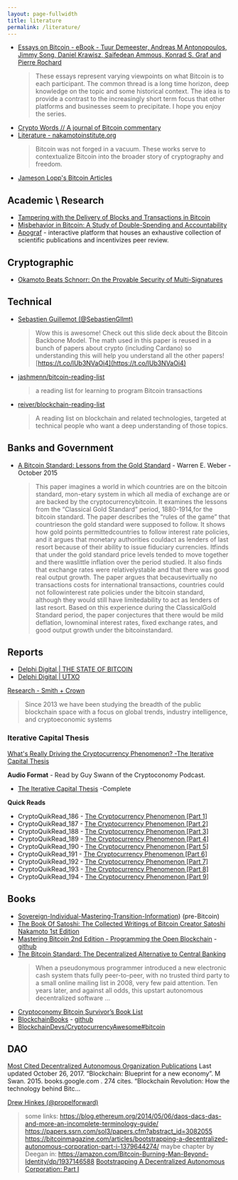 ```yaml
---
layout: page-fullwidth
title: literature
permalink: /literature/
---
```




* [Essays on Bitcoin - eBook - Tuur Demeester, Andreas M Antonopoulos, Jimmy Song, Daniel Krawisz, Saifedean Ammous, Konrad S. Graf and Pierre Rochard](https://www.essaysonbitcoin.com/uploads/3/4/9/6/3496353/essaysonbitcoinv7.pdf)
  >These essays represent varying viewpoints on what Bitcoin is to each participant. The common thread is a long time horizon, deep knowledge on the topic and some historical context. The idea is to provide a contrast to the increasingly short term focus that other platforms and businesses seem to precipitate. I hope you enjoy the series.
* [Crypto Words // A journal of Bitcoin commentary](https://cryptowords.github.io/)
* [Literature - nakamotoinstitute.org](http://nakamotoinstitute.org/literature/) 
  > Bitcoin was not forged in a vacuum. These works serve to contextualize Bitcoin into the broader story of cryptography and freedom.
* [Jameson Lopp's Bitcoin Articles](https://www.lopp.net/articles.html)


## Academic \ Research

* [Tampering with the Delivery of Blocks and Transactions in Bitcoin](https://eprint.iacr.org/2015/578.pdf)
* [Misbehavior in Bitcoin: A Study of Double-Spending and Accountability](https://www.ethz.ch/content/dam/ethz/special-interest/infk/inst-infsec/system-security-group-dam/research/publications/pub2015/tissec15_karame.pdf)
* [Apograf](https://apograf.io/main) - interactive platform that houses an exhaustive collection of scientific publications and incentivizes peer review.

## Cryptographic

* [Okamoto Beats Schnorr: On the Provable Security of Multi-Signatures](https://m.apograf.io/articles/13486)

## Technical

* [Sebastien Guillemot (@SebastienGllmt)](https://twitter.com/SebastienGllmt/status/1060744966618529793)
  > Wow this is awesome! Check out this slide deck about the Bitcoin Backbone Model. The math used in this paper is reused in a bunch of papers about crypto (including Cardano) so understanding this will help you understand all the other papers! [https://t.co/lUb3NVaOi4](https://t.co/lUb3NVaOi4)
* [jashmenn/bitcoin-reading-list](https://github.com/jashmenn/bitcoin-reading-list)
  > a reading list for learning to program Bitcoin transactions
* [reiver/blockchain-reading-list](https://github.com/reiver/blockchain-reading-list)
  > A reading list on blockchain and related technologies, targeted at technical people who want a deep understanding of those topics.

## Banks and Government

* [A Bitcoin Standard: Lessons from the Gold Standard](https://www.bankofcanada.ca/wp-content/uploads/2015/12/bitcoin-standard-lessons.pdf) - Warren E. Weber - October 2015
  > This paper imagines a world in which countries are on the bitcoin standard, mon-etary system in which all media of exchange are or are backed by the cryptocurrencybitcoin. It examines the lessons from the “Classical Gold Standard” period, 1880-1914,for the bitcoin standard. The paper describes the “rules of the game” that countrieson the gold standard were supposed to follow. It shows how gold points permittedcountries to follow interest rate policies, and it argues that monetary authorities couldact as lenders of last resort because of their ability to issue fiduciary currencies. Itfinds that under the gold standard price levels tended to move together and there waslittle inflation over the period studied. It also finds that exchange rates were relativelystable and that there was good real output growth. The paper argues that becausevirtually no transactions costs for international transactions, countries could not followinterest rate policies under the bitcoin standard, although they would still have limitedability to act as lenders of last resort. Based on this experience during the ClassicalGold Standard period, the paper conjectures that there would be mild deflation, lownominal interest rates, fixed exchange rates, and good output growth under the bitcoinstandard.

## Reports


* [Delphi Digital | THE STATE OF BITCOIN](https://www.delphidigital.io/bitcoin)
* [Delphi Digital | UTXO](https://www.delphidigital.io/utxo)

[Research - Smith + Crown](https://www.smithandcrown.com/research/)
  > Since 2013 we have been studying the breadth of the public blockchain space with a focus on global trends, industry intelligence, and cryptoeconomic systems


### Iterative Capital Thesis

[What's Really Driving the Cryptocurrency Phenomenon? -The Iterative Capital Thesis](https://iterative.capital/thesis/)

**Audio Format** -  Read by Guy Swann of the Cryptoconomy Podcast.

* [The Iterative Capital Thesis](https://anchor.fm/thecryptoconomy/episodes/Whats-Really-Driving-the-Cryptocurrency-Phenomenon----The-Iterative-Capital-Thesis-e2u7qq) -Complete


**Quick Reads**
* CryptoQuikRead_186 - [The Cryptocurrency Phenomenon [Part 1]](https://anchor.fm/thecryptoconomy/episodes/CryptoQuikRead_186---The-Cryptocurrency-Phenomenon-Part-1-e2ndoh)
* CryptoQuikRead_187 - [The Cryptocurrency Phenomenon [Part 2]](https://anchor.fm/thecryptoconomy/episodes/CryptoQuikRead_187---The-Cryptocurrency-Phenomenon-Part-2-e2ndoe)
* CryptoQuikRead_188 - [The Cryptocurrency Phenomenon [Part 3]](https://anchor.fm/thecryptoconomy/episodes/CryptoQuikRead_188---The-Cryptocurrency-Phenomenon-Part-3-e2ndod)
* CryptoQuikRead_189 - [The Cryptocurrency Phenomenon [Part 4]](https://anchor.fm/thecryptoconomy/episodes/CryptoQuikRead_189---The-Cryptocurrency-Phenomenon-Part-4-e2ndoc)
* CryptoQuikRead_190 - [The Cryptocurrency Phenomenon [Part 5]](https://anchor.fm/thecryptoconomy/episodes/CryptoQuikRead_190---The-Cryptocurrency-Phenomenon-Part-5-e2ndoa)
* CryptoQuikRead_191 - [The Cryptocurrency Phenomenon [Part 6]](https://anchor.fm/thecryptoconomy/episodes/CryptoQuikRead_191---The-Cryptocurrency-Phenomenon-Part-6-e2ndo8)
* CryptoQuikRead_192 - [The Cryptocurrency Phenomenon [Part 7]](https://anchor.fm/thecryptoconomy/episodes/CryptoQuikRead_192---The-Cryptocurrency-Phenomenon-Part-7-e2ndo9)
* CryptoQuikRead_193 - [The Cryptocurrency Phenomenon [Part 8]](https://anchor.fm/thecryptoconomy/episodes/CryptoQuikRead_193---The-Cryptocurrency-Phenomenon-Part-8-e2ndo5)
* CryptoQuikRead_194 - [The Cryptocurrency Phenomenon [Part 9]](https://anchor.fm/thecryptoconomy/episodes/CryptoQuikRead_194---The-Cryptocurrency-Phenomenon-Part-9-e2ndo4)


## Books


* [Sovereign-Individual-Mastering-Transition-Information](https://www.amazon.com/Sovereign-Individual-Mastering-Transition-Information/dp/0684832720)) (pre-Bitcoin) 
* [The Book Of Satoshi: The Collected Writings of Bitcoin Creator Satoshi Nakamoto 1st Edition](https://www.amazon.com/Book-Satoshi-Collected-Writings-Nakamoto/dp/0996061312) 
* [Mastering Bitcoin 2nd Edition - Programming the Open Blockchain](https://bitcoinbook.info) - [github](https://github.com/aantonop/bitcoinbook) 
* [The Bitcoin Standard: The Decentralized Alternative to Central Banking](https://www.wiley.com/en-us/The+Bitcoin+Standard%3A+The+Decentralized+Alternative+to+Central+Banking-p-9781119473862) 
  > When a pseudonymous programmer introduced a new electronic cash system thats fully peer-to-peer, with no trusted third party to a small online mailing list in 2008, very few paid attention. Ten years later, and against all odds, this upstart autonomous decentralized software ...
* [Cryptoconomy Bitcoin Survivor’s Book List](https://cryptoconomy.life/bitcoin-survivors-book-list/)
* [BlockchainBooks](https://blockchainbooks.github.io) - [github](https://github.com/BlockchainBooks/blockchainbooks.github.io)
* [BlockchainDevs/CryptocurrencyAwesome#bitcoin](https://github.com/BlockchainDevs/CryptocurrencyAwesome#bitcoin)

## DAO


[Most Cited Decentralized Autonomous Organization Publications](https://blockchainlibrary.org/2017/10/most-cited-decentralized-autonomous-organization-publications)
Last updated October 26, 2017. “Blockchain: Blueprint for a new economy”. M Swan. 2015. books.google.com . 274 cites. “Blockchain Revolution: How the technology behind Bitc…


[Drew Hinkes (@propelforward)](https://twitter.com/propelforward/status/1066789728043839488)
  > some links: https://blog.ethereum.org/2014/05/06/daos-dacs-das-and-more-an-incomplete-terminology-guide/
  > https://papers.ssrn.com/sol3/papers.cfm?abstract_id=3082055
  > https://bitcoinmagazine.com/articles/bootstrapping-a-decentralized-autonomous-corporation-part-i-1379644274/
  > maybe chapter by Deegan in: https://amazon.com/Bitcoin-Burning-Man-Beyond-Identity/dp/1937146588
  > [Bootstrapping A Decentralized Autonomous Corporation: Part I](https://bitcoinmagazine.com/articles/bootstrapping-a-decentralized-autonomous-corporation-part-i-1379644274)
